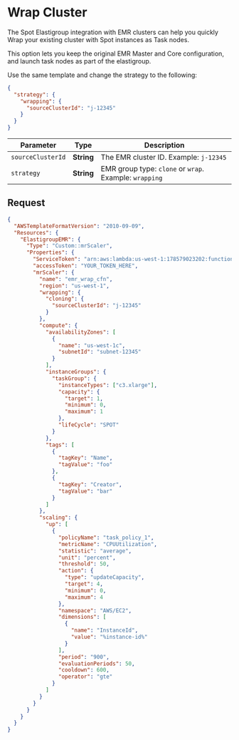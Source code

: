 # Wrap Cluster

The Spot Elastigroup integration with EMR clusters can help you quickly Wrap your existing cluster with Spot instances as Task nodes.

This option lets you keep the original EMR Master and Core configuration, and launch task nodes as part of the elastigroup.

Use the same template and change the strategy to the following:

```json
{
  "strategy": {
    "wrapping": {
      "sourceClusterId": "j-12345"
    }
  }
}
```

| **Parameter**     | **Type**   | **Description**                                        |
| ----------------- | ---------- | ------------------------------------------------------ |
| `sourceClusterId` | **String** | The EMR cluster ID. Example: `j-12345`                 |
| `strategy`        | **String** | EMR group type: `clone` or `wrap`. Example: `wrapping` |

## Request

```json
{
  "AWSTemplateFormatVersion": "2010-09-09",
  "Resources": {
    "ElastigroupEMR": {
      "Type": "Custom::mrScaler",
      "Properties": {
        "ServiceToken": "arn:aws:lambda:us-west-1:178579023202:function:spotinst-cloudformation",
        "accessToken": "YOUR_TOKEN_HERE",
        "mrScaler": {
          "name": "emr_wrap_cfn",
          "region": "us-west-1",
          "wrapping": {
            "cloning": {
              "sourceClusterId": "j-12345"
            }
          },
          "compute": {
            "availabilityZones": [
              {
                "name": "us-west-1c",
                "subnetId": "subnet-12345"
              }
            ],
            "instanceGroups": {
              "taskGroup": {
                "instanceTypes": ["c3.xlarge"],
                "capacity": {
                  "target": 1,
                  "minimum": 0,
                  "maximum": 1
                },
                "lifeCycle": "SPOT"
              }
            },
            "tags": [
              {
                "tagKey": "Name",
                "tagValue": "foo"
              },
              {
                "tagKey": "Creator",
                "tagValue": "bar"
              }
            ]
          },
          "scaling": {
            "up": [
              {
                "policyName": "task_policy_1",
                "metricName": "CPUUtilization",
                "statistic": "average",
                "unit": "percent",
                "threshold": 50,
                "action": {
                  "type": "updateCapacity",
                  "target": 4,
                  "minimum": 0,
                  "maximum": 4
                },
                "namespace": "AWS/EC2",
                "dimensions": [
                  {
                    "name": "InstanceId",
                    "value": "%instance-id%"
                  }
                ],
                "period": "900",
                "evaluationPeriods": 50,
                "cooldown": 600,
                "operator": "gte"
              }
            ]
          }
        }
      }
    }
  }
}
```
